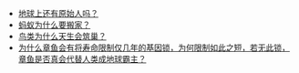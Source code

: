 + [地球上还有原始人吗？](https://daily.zhihu.com/story/9780841)
+ [蚂蚁为什么要搬家？](https://daily.zhihu.com/story/9780831)
+ [鸟类为什么天生会筑巢？](https://daily.zhihu.com/story/9780836)
+ [为什么章鱼会有将寿命限制仅几年的基因锁，为何限制如此之短，若无此锁，章鱼是否真会代替人类成地球霸主？](https://daily.zhihu.com/story/9780849)
